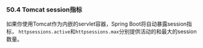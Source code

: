 ### 50.4 Tomcat session指标
如果你使用Tomcat作为内嵌的servlet容器，Spring Boot将自动暴露session指标，
`httpsessions.active`和`httpsessions.max`分别提供活动的和最大的session数量。
